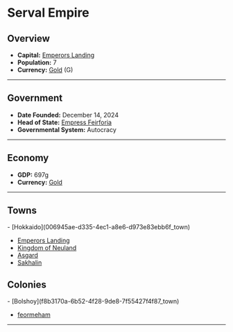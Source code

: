 <!--UNDEDITED FILE, remove this entire line if this file has been edited!-->
# <!--NAME-->Serval Empire<!--NAME-->

## Overview

- **Capital:** <!--CAPITAL_LINK-->[Emperors Landing](fc4472df-ad7a-48d6-a198-bf216cbb8dc9_town)<!--CAPITAL_LINK-->
- **Population:** <!--POPULATION-->7<!--POPULATION-->
- **Currency:** <!--CURRENCY_LINK-->[Gold](Gold_currency)<!--CURRENCY_LINK--> (<!--CURRENCY_ABV-->G<!--CURRENCY_ABV-->)

---

## Government

- **Date Founded:** <!--FOUNDED-->December 14, 2024<!--FOUNDED-->
- **Head of State:** <!--LEADER_TITLE_LINK-->[Empress Feirforia](Feirforia_user)<!--LEADER_TITLE_LINK-->
- **Governmental System:** <!--GOVERNMENT-->Autocracy<!--GOVERNMENT-->

---

## Economy

- **GDP:** <!--GDP-->697g<!--GDP-->
- **Currency:** <!--CURRENCY_LINK-->[Gold](Gold_currency)<!--CURRENCY_LINK-->

---

## Towns

<!--TOWNS-->- [Hokkaido](006945ae-d335-4ec1-a8e6-d973e83ebb6f_town)
- [Emperors Landing](fc4472df-ad7a-48d6-a198-bf216cbb8dc9_town)
- [Kingdom of Neuland](1551d0cd-d09a-4478-b675-b259ce6a994f_town)
- [Asgard](8d7135e4-f792-44d8-ae5b-86c1606a532b_town)
- [Sakhalin](ed7e386d-b512-4694-aaae-1ff0f3ad6c66_town)<!--TOWNS-->

## Colonies

<!--COLONIES-->- [Bolshoy](f8b3170a-6b52-4f28-9de8-7f55427f4f87_town)
- [feormeham](af6ae82f-c000-46e1-9bc8-e5aeab8856c5_town)<!--COLONIES-->

---